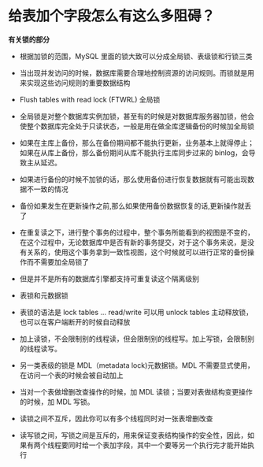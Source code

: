 # 给表加个字段怎么有这么多阻碍？

**有关锁的部分**

- 根据加锁的范围，MySQL 里面的锁大致可以分成全局锁、表级锁和行锁三类

- 当出现并发访问的时候，数据库需要合理地控制资源的访问规则。而锁就是用来实现这些访问规则的重要数据结构

- Flush tables with read lock (FTWRL) 全局锁

- 全局锁是对整个数据库实例加锁，甚至有的时候是对数据库服务器加锁，他会使整个数据库完全处于只读状态，一般是用在做全库逻辑备份的时候加全局锁

- 如果在主库上备份，那么在备份期间都不能执行更新，业务基本上就得停止；如果在从库上备份，那么备份期间从库不能执行主库同步过来的 binlog，会导致主从延迟。

- 如果进行备份的时候不加锁的话，那么使用备份进行恢复数据就有可能出现数据不一致的情况

- 备份如果发生在更新操作之前,那么如果使用备份数据恢复的话,更新操作就丢了

- 在重复读之下，进行整个事务的过程中，整个事务所能看到的视图是不变的，在这个过程中，无论数据库中是否有新的事务提交，对于这个事务来说，是没有关系的，使用这个事务拿到一致性视图，这个时候就可以进行正常的备份操作而不需要加全局锁了

- 但是并不是所有的数据库引擎都支持可重复读这个隔离级别

- 表锁和元数据锁

- 表锁的语法是 lock tables … read/write 可以用 unlock tables 主动释放锁，也可以在客户端断开的时候自动释放

- 加上读锁，不会限制别的线程读，但会限制别的线程写。加上写锁，会限制别的线程读写。

- 另一类表级的锁是 MDL（metadata lock)元数据锁。MDL 不需要显式使用，在访问一个表的时候会被自动加上

- 当对一个表做增删改查操作的时候，加 MDL 读锁；当要对表做结构变更操作的时候，加 MDL 写锁。

- 读锁之间不互斥，因此你可以有多个线程同时对一张表增删改查

- 读写锁之间，写锁之间是互斥的，用来保证变表结构操作的安全性，因此，如果有两个线程要同时给一个表加字段，其中一个要等另一个执行完才能开始执行

  
